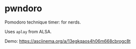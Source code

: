 # pwndoro

Pomodoro technique timer: for nerds.

Uses `aplay` from ALSA.

Demo: https://asciinema.org/a/13egkqaos4h06m668cbrogc8t
